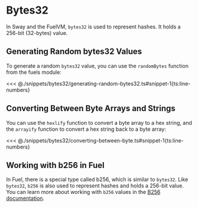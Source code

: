 # Bytes32

In Sway and the FuelVM, `bytes32` is used to represent hashes. It holds a 256-bit (32-bytes) value.

## Generating Random bytes32 Values

To generate a random `bytes32` value, you can use the `randomBytes` function from the fuels module:

<<< @./snippets/bytes32/generating-random-bytes32.ts#snippet-1{ts:line-numbers}

## Converting Between Byte Arrays and Strings

You can use the `hexlify` function to convert a byte array to a hex string, and the `arrayify` function to convert a hex string back to a byte array:

<<< @./snippets/bytes32/converting-between-byte.ts#snippet-1{ts:line-numbers}

## Working with b256 in Fuel

In Fuel, there is a special type called b256, which is similar to `bytes32`. Like `bytes32`, `b256` is also used to represent hashes and holds a 256-bit value. You can learn more about working with `b256` values in the [B256 documentation](./b256.md).
